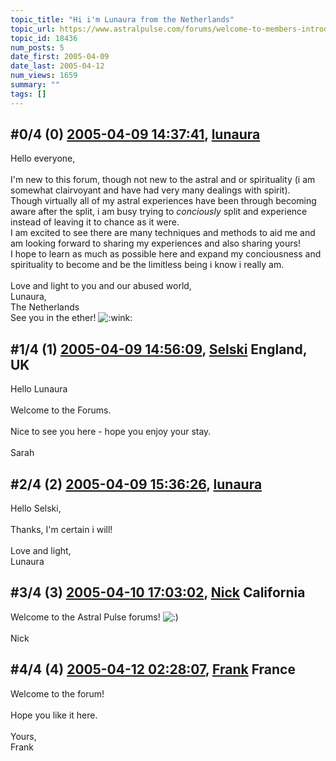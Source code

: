 ```yaml
---
topic_title: "Hi i'm Lunaura from the Netherlands"
topic_url: https://www.astralpulse.com/forums/welcome-to-members-introductions!/hi-i-m-lunaura-from-the-netherlands
topic_id: 18436
num_posts: 5
date_first: 2005-04-09
date_last: 2005-04-12
num_views: 1659
summary: ""
tags: []
---
```


## \#0/4 (0) [2005-04-09 14:37:41](https://www.astralpulse.com/forums/index.php?msg=159579), [lunaura](https://www.astralpulse.com/forums/profile/?u=8808)  ##
<section>
Hello everyone,
<br>
<br>
I'm new to this forum, though not new to the astral and or spirituality (i am somewhat clairvoyant and have had very many dealings with spirit).
<br>
Though virtually all of my astral experiences have been through becoming aware after the split, i am busy trying to
<i>
 conciously
</i>
split and experience instead of leaving it to chance as it were.
<br>
I am excited to see there are many techniques and methods to aid me and am looking forward to sharing my experiences and also sharing yours!
<br>
I hope to learn as much as possible here and expand my conciousness and spirituality to become and be the limitless being i know i really am.
<br>
<br>
Love and light to you and our abused world,
<br>
Lunaura,
<br>
The Netherlands
<br>
See you in the ether!
<img alt=":wink:" class="smiley" src="https://www.astralpulse.com/forums/Smileys/fugue/wink.png" title="Wink"/>
</section>

## \#1/4 (1) [2005-04-09 14:56:09](https://www.astralpulse.com/forums/index.php?msg=159584), [Selski](https://www.astralpulse.com/forums/profile/?u=6012) England, UK ##
<section>
Hello Lunaura
<br>
<br>
Welcome to the Forums.
<br>
<br>
Nice to see you here - hope you enjoy your stay.
<br>
<br>
Sarah
</section>

## \#2/4 (2) [2005-04-09 15:36:26](https://www.astralpulse.com/forums/index.php?msg=159585), [lunaura](https://www.astralpulse.com/forums/profile/?u=8808)  ##
<section>
Hello Selski,
<br>
<br>
Thanks, I'm certain i will!
<br>
<br>
Love and light,
<br>
Lunaura
</section>

## \#3/4 (3) [2005-04-10 17:03:02](https://www.astralpulse.com/forums/index.php?msg=159712), [Nick](https://www.astralpulse.com/forums/profile/?u=2080) California ##
<section>
Welcome to the Astral Pulse forums!
<img alt=":)" class="smiley" src="https://www.astralpulse.com/forums/Smileys/fugue/smiley.png" title="Smiley"/>
<br>
<br>
Nick
</section>

## \#4/4 (4) [2005-04-12 02:28:07](https://www.astralpulse.com/forums/index.php?msg=159915), [Frank](https://www.astralpulse.com/forums/profile/?u=359) France ##
<section>
Welcome to the forum!
<br>
<br>
Hope you like it here.
<br>
<br>
Yours,
<br>
Frank
</section>